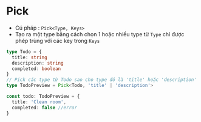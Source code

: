 # Pick

- Cú pháp : `Pick<Type, Keys>`
- Tạo ra một type bằng cách chọn 1 hoặc nhiều type từ `Type` chỉ được phép trùng với các key trong `Keys`

```ts
type Todo = {
  title: string
  description: string
  completed: boolean
}
// Pick các type từ Todo sao cho type đó là 'title' hoặc 'description'
type TodoPreview = Pick<Todo, 'title' | 'description'>

const todo: TodoPreview = {
  title: 'Clean room',
  completed: false //error
}
```

